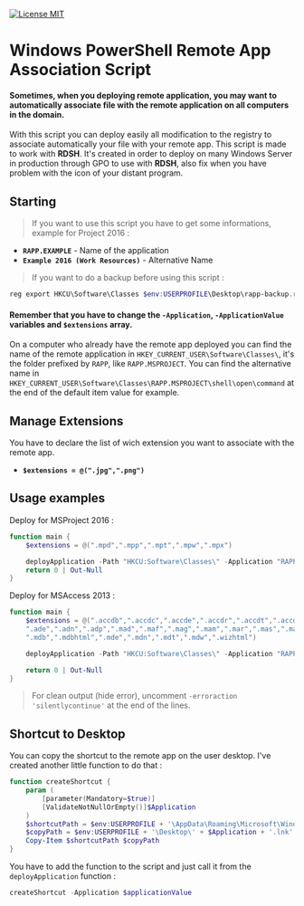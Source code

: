 [![License MIT](https://img.shields.io/badge/license-MIT-lightgrey.svg?style=flat-square)](LICENSE)

# Windows PowerShell Remote App Association Script
#### Sometimes, when you deploying remote application, you may want to automatically associate file with the remote application on all computers in the domain.

With this script you can deploy easily all modification to the registry to associate automatically your file with your remote app. This script is made to work with **RDSH**. It's created in order to deploy on many Windows Server in production through GPO to use with **RDSH**, also fix when you have problem with the icon of your distant program.

## Starting 
> If you want to use this script you have to get some informations, example for Project 2016 :

- __`RAPP.EXAMPLE`__ - Name of the application
- __`Example 2016 (Work Resources)`__ - Alternative Name 

> If you want to do a backup before using this script : 

```PowerShell
reg export HKCU\Software\Classes $env:USERPROFILE\Desktop\rapp-backup.reg
```

#### Remember that you have to change the `-Application`, `-ApplicationValue` variables and `$extensions` array.

On a computer who already have the remote app deployed you can find the name of the remote application in `HKEY_CURRENT_USER\Software\Classes\`, it's the folder prefixed by `RAPP`, like `RAPP.MSPROJECT`.
You can find the alternative name in `HKEY_CURRENT_USER\Software\Classes\RAPP.MSPROJECT\shell\open\command` at the end of the default item value for example.

## Manage Extensions
You have to declare the list of wich extension you want to associate with the remote app. 

- __`$extensions = @(".jpg",".png")`__

## Usage examples 
Deploy for MSProject 2016 : 

```PowerShell
function main {
    $extensions = @(".mpd",".mpp",".mpt",".mpw",".mpx")

    deployApplication -Path "HKCU:Software\Classes\" -Application "RAPP.MSPROJECT" -ApplicationValue "Project 2016 (Work Resources)" -Extension $extensions
    return 0 | Out-Null 
}
```
Deploy for MSAccess 2013 :

```PowerShell
function main {
    $extensions = @(".accdb",".accdc",".accde",".accdr",".accdt",".accdu",".accdw", `
    ".ade",".adn",".adp",".mad",".maf",".mag",".mam",".mar",".mas",".mau",".mav",".maw", `
    ".mdb",".mdbhtml",".mde",".mdn",".mdt",".mdw",".wizhtml")

    deployApplication -Path "HKCU:Software\Classes\" -Application "RAPP.MSACCESS" -ApplicationValue "Access 2013 (Work Resources)" -Extension $extensions

    return 0 | Out-Null 
}
```

> For clean output (hide error), uncomment `-erroraction 'silentlycontinue'` at the end of the lines.

## Shortcut to Desktop

You can copy the shortcut to the remote app on the user desktop. I've created another little function to do that : 

```PowerShell
function createShortcut {
    param (
        [parameter(Mandatory=$true)]
        [ValidateNotNullOrEmpty()]$Application
    )
    $shortcutPath = $env:USERPROFILE + '\AppData\Roaming\Microsoft\Windows\Start Menu\Programs\Work Resources (RADC)\' + $Application + '.lnk'
    $copyPath = $env:USERPROFILE + '\Desktop\' + $Application + '.lnk'
    Copy-Item $shortcutPath $copyPath
}
```

You have to add the function to the script and just call it from the `deployApplication` function : 

```PowerShell
createShortcut -Application $applicationValue
```
